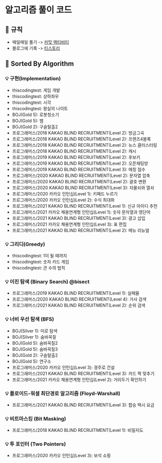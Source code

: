 # 알고리즘 풀이 코드

## :pencil: 규칙
- 매일매일 풀기 -> [커밋 액티비티](https://github.com/kseungwoo/algorithm-problem-solving/graphs/commit-activity) 
- 블로그에 기록 -> [티스토리](https://seungwoolog.tistory.com/category/Algorithm/Problem%20Solving)

## :open_file_folder: Sorted By Algorithm
### :bulb: 구현(Implementation)
- thiscodingtest: 게임 개발
- thiscodingtest: 상하좌우
- thiscodingtest: 시각
- thiscodingtest: 왕실의 나이트
- BOJ(Gold 5): 로봇청소기
- BOJ(Gold 5): 뱀
- BOJ(Gold 2): 구슬탈출2
- 프로그래머스/2018 KAKAO BLIND RECRUITMENT(Level 2): 방금그곡
- 프로그래머스/2018 KAKAO BLIND RECRUITMENT(Level 2): 프렌즈4블록
- 프로그래머스/2018 KAKAO BLIND RECRUITMENT(Level 2): 뉴스 클러스터링
- 프로그래머스/2018 KAKAO BLIND RECRUITMENT(Level 2): 캐시
- 프로그래머스/2019 KAKAO BLIND RECRUITMENT(Level 2): 후보키
- 프로그래머스/2019 KAKAO BLIND RECRUITMENT(Level 2): 오픈채팅방
- 프로그래머스/2019 KAKAO BLIND RECRUITMENT(Level 3): 매칭 점수
- 프로그래머스/2020 KAKAO BLIND RECRUITMENT(Level 2): 문자열 압축
- 프로그래머스/2020 KAKAO BLIND RECRUITMENT(Level 2): 괄호 변환
- 프로그래머스/2020 KAKAO BLIND RECRUITMENT(Level 3): 자물쇠와 열쇠
- 프로그래머스/2020 카카오 인턴십(Level 1): 키패드 누르기
- 프로그래머스/2020 카카오 인턴십(Level 2): 수식 최대화
- 프로그래머스/2021 KAKAO BLIND RECRUITMENT(Level 1): 신규 아이디 추천
- 프로그래머스/2021 카카오 채용연계형 인턴십(Level 1): 숫자 문자열과 영단어
- 프로그래머스/2021 KAKAO BLIND RECRUITMENT(Level 3): 광고 삽입
- 프로그래머스/2021 카카오 채용연계형 인턴십(Level 3): 표 편집
- 프로그래머스/2021 KAKAO BLIND RECRUITMENT(Level 2): 메뉴 리뉴얼

### :bulb: 그리디(Greedy)
- thiscodingtest: 1이 될 때까지
- thiscodingtest: 숫자 카드 게임
- thiscodingtest: 큰 수의 법칙

### :bulb: 이진 탐색 (Binary Search) @bisect
- 프로그래머스/2019 KAKAO BLIND RECRUITMENT(Level 1): 실패율
- 프로그래머스/2020 KAKAO BLIND RECRUITMENT(Level 4): 가사 검색
- 프로그래머스/2021 KAKAO BLIND RECRUITMENT(Level 2): 순위 검색

### :bulb: 너비 우선 탐색 (BFS)
- BOJ(Silver 1): 미로 탐색
- BOJ(Silver 1): 숨바꼭질
- BOJ(Gold 5): 숨바꼭질2
- BOJ(Gold 5): 숨바꼭질3
- BOJ(Gold 2): 구슬탈출2
- BOJ(Gold 5): 연구소
- 프로그래머스/2020 카카오 인턴십(Level 3): 경주로 건설
- 프로그래머스/2021 KAKAO BLIND RECRUITMENT(Level 3): 카드 짝 맞추기
- 프로그래머스/2021 카카오 채용연계형 인턴십(Level 2): 거리두기 확인하기

### :bulb: 플로이드-워셜 최단경로 알고리즘 (Floyd-Warshall)
- 프로그래머스/2021 KAKAO BLIND RECRUITMENT(Level 3): 합승 택시 요금

### :bulb: 비트마스킹 (Bit Masking)
- 프로그래머스/2018 KAKAO BLIND RECRUITMENT(Level 1): 비밀지도

### :bulb: 투 포인터 (Two Pointers)
- 프로그래머스/2020 카카오 인턴십(Level 3): 보석 쇼핑
